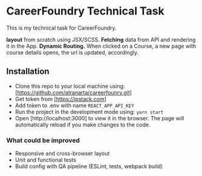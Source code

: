 # CareerFoundry Technical Task

This is my technical task for CareerFoundry.

**layout** from scratch using JSX/SCSS.
**Fetching** data from API and rendering it in the App.
**Dynamic Routing.** When clicked on a Course, a new page with course details opens, the url is updated, accordingly.

## Installation

* Clone this repo to your local machine using: [https://github.com/atranarta/careerfounry.git]
* Get token from [https://ipstack.com]
* Add token to .env with name ```REACT_APP_API_KEY```
* Run the project in the development mode using: ```yarn start```
* Open [http://localhost:3000] to view it in the browser. The page will automatically reload if you make changes to the code.

### What could be improved

* Responsive and cross-browser layout
* Unit and functional tests
* Build config with QA pipeline (ESLint, tests, webpack build)
